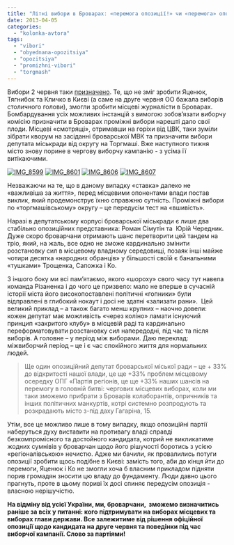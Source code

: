 ```yaml
---
title: "Літні вибори в Броварах: «перемога опозиції!» чи «перемога» опозиції»?"
date: 2013-04-05
categories: 
  - "kolonka-avtora"
tags: 
  - "vibori"
  - "obyednana-opozitsiya"
  - "opozitsiya"
  - "promizhni-vibori"
  - "torgmash"
---
```


Вибори 2 червня таки [призначено](https://mpz.brovary.org/zaminu-rizanenku-zhiteli-torgmashu-obiratimut-na-pochatku-lita/). Те, що не зміг зробити Яценюк, Тягнибок та Кличко в Києві (а саме на друге червня ОО бажала виборів столичного голови), змогли зробити місцеві журналісти в Броварах. Бомбардування усіх можливих інстанцій з вимогою зобов’язати виборчу комісію призначити в Броварах проміжні вибори нарешті дало свої плоди. Місцеві «смотрящі», отримавши на горіхи від ЦВК, таки зуміли зібрати кворум на засіданні броварської МВК та призначити вибори депутата міськради від округу на Торгмаші. Вже наступного тижня місто знову порине в чергову виборчу кампанію - з усіма її витікаючими.

[![IMG_8599](https://mpz.brovary.org/wp-content/uploads/2013/04/IMG_85991.jpg)](https://mpz.brovary.org/wp-content/uploads/2013/04/IMG_85991.jpg) [![IMG_8601](https://mpz.brovary.org/wp-content/uploads/2013/04/IMG_8601.jpg)](https://mpz.brovary.org/wp-content/uploads/2013/04/IMG_8601.jpg) [![IMG_8606](https://mpz.brovary.org/wp-content/uploads/2013/04/IMG_8606.jpg)](https://mpz.brovary.org/wp-content/uploads/2013/04/IMG_8606.jpg) [![IMG_8607](https://mpz.brovary.org/wp-content/uploads/2013/04/IMG_86071.jpg)](https://mpz.brovary.org/wp-content/uploads/2013/04/IMG_86071.jpg)

Незважаючи на те, що в даному випадку «ставка» далеко не «важливіша за життя», перед місцевими опонентами влади постав виклик, який продемонструє їхню справжню сутність. Проміжні вибори по «торгмашівському» округу – це передусім тест на «вшивість».

Наразі в депутатському корпусі броварської міськради є лише два стабільно опозиційних представника: Роман Сімутін та  Юрій Чередник. Дуже скоро броварчани отримають шанс перетворити цей тандем на тріо, який, на жаль, все одно не зможе кардинально змінити розстановку сил в місцевому владному середовищі, позаяк інші майже чотири десятка «народних обранців» у більшості своїй є банальними «тушками» Трощенка, Сапожка і Ко.

З іншого боку ми всі пам’ятаємо, якого «шороху» свого часу тут навела команда Різаненка і до чого це призвело: мало не вперше в сучасній історії міста його високопоставлені політичні «гопники» були відправлені в глибокий нокаут і досі не здатні «зализати рани».  Цей великий приклад – а також багато менш крупних – наочно довели: кожен депутат має можливість «через коліно» ламати існуючий принцип «закритого клубу» в місцевій раді та кардинально переформатовувати розстановку сил напередодні, під час та після виборів. А головне – у період між виборами. Даю переклад: міжвиборчий період – це і є час спокійного життя для нормальних людей.

> Ще один опозиційний депутат броварської міської ради – це + 33% до відкритості нашої влади, це ще +33% проблем місцевому осередку ОПГ «Партія регіонів, це ще +33% наших шансів на перемогу в головній битві: чергових місцевих виборах, коли ми таки зможемо прибрати з Броварів колаборантів, опричників та інших політичних манкуртів, котрі системно розпродують та розкрадають місто з-під даху Гагаріна, 15.

Утім, все це можливо лише в тому випадку, якщо опозиційні партії наберуться духу виставити на противагу владі справді безкомпромісного та достойного кандидата, котрий не викликатиме жодних сумнівів у броварчан щодо його рішучості боротись з усією «регіоналівською» нечистю. Адже ми бачили, як провалились потуги опозиції зробити щось подібне в Києві: замість того, аби до кінця йти до перемоги, Яценюк і Ко не змогли хоча б власним прикладом підняти порив громадян зносити цю владу до фундаменту. Люди давно цього прагнуть, проте в цьому пориві їх досі спиняє передусім опозиція - власною нерішучістю.

**На відміну від усієї України, ми, броварчани,  зможемо визначитись раніше за всіх у питанні: кого підтримувати на виборах місцевих та виборах глави держави. Все залежитиме від рішення офіційної опозиції щодо кандидата на друге червня та поведінки під час виборчої кампанії. Слово за партіями!**
